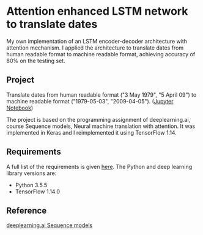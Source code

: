 # Attention enhanced LSTM network to translate dates

My own implementation of an LSTM encoder-decoder architecture with attention mechanism. I applied the architecture to translate dates from human readable format to machine readable format, achieving accuracy of 80% on the testing set.

## Project
Translate dates from human readable format ("3 May 1979", "5 April 09") to machine readable format ("1979-05-03", "2009-04-05").
([Jupyter Notebook](https://nbviewer.jupyter.org/github/vgkortsas/Attention_enhanced_LSTM/blob/master/Attention_mechanism_translate_dates.ipynb))

The project is based on the programming assignment of deeplearning.ai, course Sequence models, Neural machine translation with attention. It was implemented in Keras and I reimplemented it using TensorFlow 1.14.

## Requirements
A full list of the requirements is given [here](https://github.com/vgkortsas/Attention_mechanism_translate_dates/blob/master/requirements.txt). The Python and deep learning library versions are:
- Python 3.5.5
- TensorFlow 1.14.0

## Reference
[deeplearning.ai Sequence models](https://www.coursera.org/learn/nlp-sequence-models)




